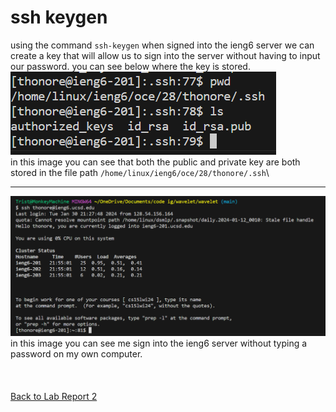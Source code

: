# ssh keygen
using the command `ssh-keygen` when signed into the ieng6 server we can create a key that will allow us to sign into the server without having to input our password. you can see below where the key is stored.\
![image](lalalalala)
\
in this image you can see that both the public and private key are both stored in the file path `/home/linux/ieng6/oce/28/thonore/.ssh`\

---
![image](image_2024-01-30_220126563.png)
in this image you can see me sign into the ieng6 server without typing a password on my own computer.\
\
\
\
[Back to Lab Report 2](labReport2.md)
